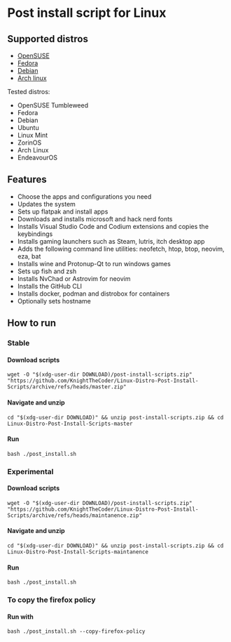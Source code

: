 # Post install script for Linux

## Supported distros
* [OpenSUSE][1]
* [Fedora][2]
* [Debian][3]
* [Arch linux][4]

Tested distros:
* OpenSUSE Tumbleweed
* Fedora
* Debian
* Ubuntu
* Linux Mint
* ZorinOS
* Arch Linux
* EndeavourOS

## Features
* Choose the apps and configurations you need
* Updates the system
* Sets up flatpak and install apps
* Downloads and installs microsoft and hack nerd fonts
* Installs Visual Studio Code and Codium extensions and copies the keybindings
* Installs gaming launchers such as Steam, lutris, itch desktop app
* Adds the following command line utilities: neofetch, htop, btop, neovim, eza, bat
* Installs wine and Protonup-Qt to run windows games
* Sets up fish and zsh
* Installs NvChad or Astrovim for neovim
* Installs the GitHub CLI
* Installs docker, podman and distrobox for containers
* Optionally sets hostname

## How to run

### Stable

#### Download scripts
```console
wget -O "$(xdg-user-dir DOWNLOAD)/post-install-scripts.zip" "https://github.com/KnightTheCoder/Linux-Distro-Post-Install-Scripts/archive/refs/heads/master.zip"
```

#### Navigate and unzip
```console
cd "$(xdg-user-dir DOWNLOAD)" && unzip post-install-scripts.zip && cd Linux-Distro-Post-Install-Scripts-master
```

#### Run
```console
bash ./post_install.sh
```

### Experimental

#### Download scripts
```console
wget -O "$(xdg-user-dir DOWNLOAD)/post-install-scripts.zip" "https://github.com/KnightTheCoder/Linux-Distro-Post-Install-Scripts/archive/refs/heads/maintanence.zip"
```

#### Navigate and unzip
```console
cd "$(xdg-user-dir DOWNLOAD)" && unzip post-install-scripts.zip && cd Linux-Distro-Post-Install-Scripts-maintanence
```

#### Run
```console
bash ./post_install.sh
```

### To copy the firefox policy
#### Run with
```console
bash ./post_install.sh --copy-firefox-policy
```

[1]: distros/opensuse#readme
[2]: distros/fedora#readme
[3]: distros/debian#readme
[4]: distros/arch#readme